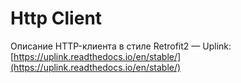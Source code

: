 # Http Client

Описание HTTP-клиента в стиле Retrofit2 — Uplink: [https://uplink.readthedocs.io/en/stable/](https://uplink.readthedocs.io/en/stable/)
